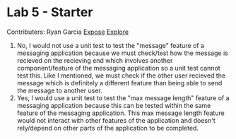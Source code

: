 # Lab 5 - Starter
Contributers: Ryan Garcia
[Expose](https://ryanrgarcia.github.io/Lab5_Starter/expose.html)
[Explore](https://ryanrgarcia.github.io/Lab5_Starter/explore.html)

1. No, I would not use a unit test to test the "message" feature of a messaging application because we must check/test how the message is recieved on the recieving end which involves another component/feature of the messaging application so a unit test cannot test this. Like I mentioned, we must check if the other user recieved the message which is definitely a different feature than being able to send the message to another user.
2. Yes, I would use a unit test to test the "max message length" feature of a messaging application because this can be tested within the same feature of the messaging application. This max message length feature would not interact with other features of the application and doesn't rely/depend on other parts of the application to be completed.